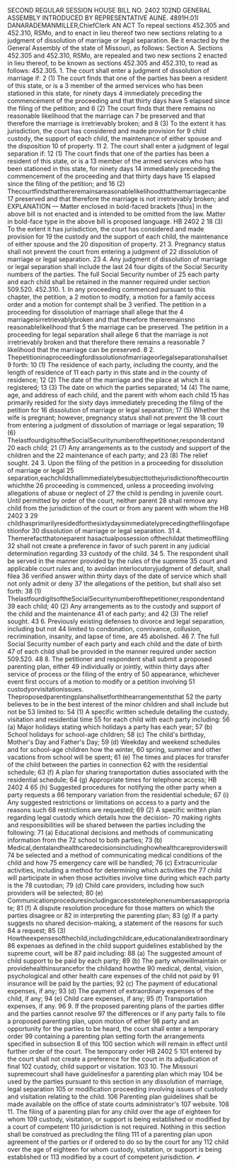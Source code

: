 SECOND REGULAR SESSION
HOUSE BILL NO. 2402
102ND GENERAL ASSEMBLY
INTRODUCED BY REPRESENTATIVE AUNE.
4891H.01I DANARADEMANMILLER,ChiefClerk
AN ACT
To repeal sections 452.305 and 452.310, RSMo, and to enact in lieu thereof two new sections
relating to a judgment of dissolution of marriage or legal separation.
Be it enacted by the General Assembly of the state of Missouri, as follows:
Section A. Sections 452.305 and 452.310, RSMo, are repealed and two new sections
2 enacted in lieu thereof, to be known as sections 452.305 and 452.310, to read as follows:
452.305. 1. The court shall enter a judgment of dissolution of marriage if:
2 (1) The court finds that one of the parties has been a resident of this state, or is a
3 member of the armed services who has been stationed in this state, for ninety days
4 immediately preceding the commencement of the proceeding and that thirty days have
5 elapsed since the filing of the petition; and
6 (2) The court finds that there remains no reasonable likelihood that the marriage can
7 be preserved and that therefore the marriage is irretrievably broken; and
8 (3) To the extent it has jurisdiction, the court has considered and made provision for
9 child custody, the support of each child, the maintenance of either spouse and the disposition
10 of property.
11 2. The court shall enter a judgment of legal separation if:
12 (1) The court finds that one of the parties has been a resident of this state, or is a
13 member of the armed services who has been stationed in this state, for ninety days
14 immediately preceding the commencement of the proceeding and that thirty days have
15 elapsed since the filing of the petition; and
16 (2) Thecourtfindsthatthereremainsareasonablelikelihoodthatthemarriagecanbe
17 preserved and that therefore the marriage is not irretrievably broken; and
EXPLANATION — Matter enclosed in bold-faced brackets [thus] in the above bill is not enacted and is
intended to be omitted from the law. Matter in bold-face type in the above bill is proposed language.
HB 2402 2
18 (3) To the extent it has jurisdiction, the court has considered and made provision for
19 the custody and the support of each child, the maintenance of either spouse and the
20 disposition of property.
21 3. Pregnancy status shall not prevent the court from entering a judgment of
22 dissolution of marriage or legal separation.
23 4. Any judgment of dissolution of marriage or legal separation shall include the last
24 four digits of the Social Security numbers of the parties. The full Social Security number of
25 each party and each child shall be retained in the manner required under section 509.520.
452.310. 1. In any proceeding commenced pursuant to this chapter, the petition, a
2 motion to modify, a motion for a family access order and a motion for contempt shall be
3 verified. The petition in a proceeding for dissolution of marriage shall allege that the
4 marriageisirretrievablybroken and that therefore thereremainsno reasonablelikelihood that
5 the marriage can be preserved. The petition in a proceeding for legal separation shall allege
6 that the marriage is not irretrievably broken and that therefore there remains a reasonable
7 likelihood that the marriage can be preserved.
8 2. Thepetitioninaproceedingfordissolutionofmarriageorlegalseparationshallset
9 forth:
10 (1) The residence of each party, including the county, and the length of residence of
11 each party in this state and in the county of residence;
12 (2) The date of the marriage and the place at which it is registered;
13 (3) The date on which the parties separated;
14 (4) The name, age, and address of each child, and the parent with whom each child
15 has primarily resided for the sixty days immediately preceding the filing of the petition for
16 dissolution of marriage or legal separation;
17 (5) Whether the wife is pregnant; however, pregnancy status shall not prevent the
18 court from entering a judgment of dissolution of marriage or legal separation;
19 (6) ThelastfourdigitsoftheSocialSecuritynumberofthepetitioner,respondentand
20 each child;
21 (7) Any arrangements as to the custody and support of the children and the
22 maintenance of each party; and
23 (8) The relief sought.
24 3. Upon the filing of the petition in a proceeding for dissolution of marriage or legal
25 separation,eachchildshallimmediatelybesubjecttothejurisdictionofthecourtinwhichthe
26 proceeding is commenced, unless a proceeding involving allegations of abuse or neglect of
27 the child is pending in juvenile court. Until permitted by order of the court, neither parent
28 shall remove any child from the jurisdiction of the court or from any parent with whom the
HB 2402 3
29 childhasprimarilyresidedforthesixtydaysimmediatelyprecedingthefilingofapetitionfor
30 dissolution of marriage or legal separation.
31 4. Themerefactthatoneparent hasactualpossession ofthechildat thetimeoffiling
32 shall not create a preference in favor of such parent in any judicial determination regarding
33 custody of the child.
34 5. The respondent shall be served in the manner provided by the rules of the supreme
35 court and applicable court rules and, to avoidan interlocutoryjudgment of default, shall filea
36 verified answer within thirty days of the date of service which shall not only admit or deny
37 the allegations of the petition, but shall also set forth:
38 (1) ThelastfourdigitsoftheSocialSecuritynumberofthepetitioner,respondentand
39 each child;
40 (2) Any arrangements as to the custody and support of the child and the maintenance
41 of each party; and
42 (3) The relief sought.
43 6. Previously existing defenses to divorce and legal separation, including but not
44 limited to condonation, connivance, collusion, recrimination, insanity, and lapse of time, are
45 abolished.
46 7. The full Social Security number of each party and each child and the date of birth
47 of each child shall be provided in the manner required under section 509.520.
48 8. The petitioner and respondent shall submit a proposed parenting plan, either
49 individually or jointly, within thirty days after service of process or the filing of the entry of
50 appearance, whichever event first occurs of a motion to modify or a petition involving
51 custodyorvisitationissues. Theproposedparentingplanshallsetforththearrangementsthat
52 the party believes to be in the best interest of the minor children and shall include but not be
53 limited to:
54 (1) A specific written schedule detailing the custody, visitation and residential time
55 for each child with each party including:
56 (a) Major holidays stating which holidays a party has each year;
57 (b) School holidays for school-age children;
58 (c) The child's birthday, Mother's Day and Father's Day;
59 (d) Weekday and weekend schedules and for school-age children how the winter,
60 spring, summer and other vacations from school will be spent;
61 (e) The times and places for transfer of the child between the parties in connection
62 with the residential schedule;
63 (f) A plan for sharing transportation duties associated with the residential schedule;
64 (g) Appropriate times for telephone access;
HB 2402 4
65 (h) Suggested procedures for notifying the other party when a party requests a
66 temporary variation from the residential schedule;
67 (i) Any suggested restrictions or limitations on access to a party and the reasons such
68 restrictions are requested;
69 (2) A specific written plan regarding legal custody which details how the decision-
70 making rights and responsibilities will be shared between the parties including the following:
71 (a) Educational decisions and methods of communicating information from the
72 school to both parties;
73 (b) Medical,dentalandhealthcaredecisionsincludinghowhealthcareproviderswill
74 be selected and a method of communicating medical conditions of the child and how
75 emergency care will be handled;
76 (c) Extracurricular activities, including a method for determining which activities the
77 child will participate in when those activities involve time during which each party is the
78 custodian;
79 (d) Child care providers, including how such providers will be selected;
80 (e) Communicationproceduresincludingaccesstotelephonenumbersasappropriate;
81 (f) A dispute resolution procedure for those matters on which the parties disagree or
82 in interpreting the parenting plan;
83 (g) If a party suggests no shared decision-making, a statement of the reasons for such
84 a request;
85 (3) Howtheexpensesofthechild,includingchildcare,educationalandextraordinary
86 expenses as defined in the child support guidelines established by the supreme court, will be
87 paid including:
88 (a) The suggested amount of child support to be paid by each party;
89 (b) The party whowillmaintain or providehealthinsurancefor the childand howthe
90 medical, dental, vision, psychological and other health care expenses of the child not paid by
91 insurance will be paid by the parties;
92 (c) The payment of educational expenses, if any;
93 (d) The payment of extraordinary expenses of the child, if any;
94 (e) Child care expenses, if any;
95 (f) Transportation expenses, if any.
96 9. If the proposed parenting plans of the parties differ and the parties cannot resolve
97 the differences or if any party fails to file a proposed parenting plan, upon motion of either
98 party and an opportunity for the parties to be heard, the court shall enter a temporary order
99 containing a parenting plan setting forth the arrangements specified in subsection 8 of this
100 section which will remain in effect until further order of the court. The temporary order
HB 2402 5
101 entered by the court shall not create a preference for the court in its adjudication of final
102 custody, child support or visitation.
103 10. The Missouri supremecourt shall have guidelinesfor a parenting plan which may
104 be used by the parties pursuant to this section in any dissolution of marriage, legal separation
105 or modification proceeding involving issues of custody and visitation relating to the child.
106 Parenting plan guidelines shall be made available on the office of state courts administrator's
107 website.
108 11. The filing of a parenting plan for any child over the age of eighteen for whom
109 custody, visitation, or support is being established or modified by a court of competent
110 jurisdiction is not required. Nothing in this section shall be construed as precluding the filing
111 of a parenting plan upon agreement of the parties or if ordered to do so by the court for any
112 child over the age of eighteen for whom custody, visitation, or support is being established or
113 modified by a court of competent jurisdiction.
✔